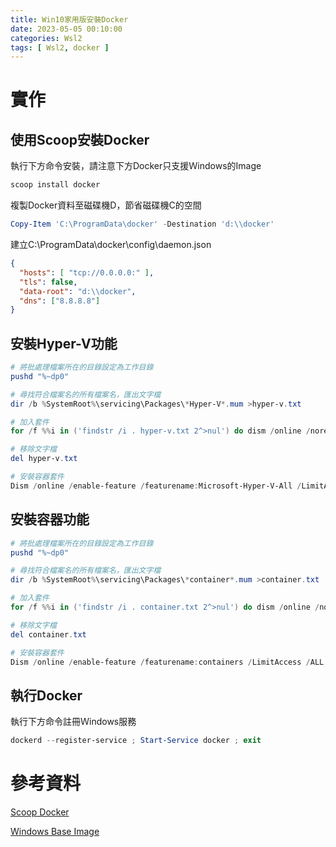 ```yaml
---
title: Win10家用版安裝Docker
date: 2023-05-05 00:10:00
categories: Wsl2
tags: [ Wsl2, docker ]
---
```


# 實作

## 使用Scoop安裝Docker

執行下方命令安裝，請注意下方Docker只支援Ｗindows的Image
```powershell
scoop install docker
```

<!--more-->

複製Docker資料至磁碟機D，節省磁碟機C的空間
```powershell
Copy-Item 'C:\ProgramData\docker' -Destination 'd:\\docker'
```

建立C:\ProgramData\docker\config\daemon.json
```json
{
  "hosts": [ "tcp://0.0.0.0:" ],
  "tls": false,
  "data-root": "d:\\docker",
  "dns": ["8.8.8.8"]
}
```

## 安裝Hyper-V功能
```powershell
# 將批處理檔案所在的目錄設定為工作目錄
pushd "%~dp0"

# 尋找符合檔案名的所有檔案名，匯出文字檔
dir /b %SystemRoot%\servicing\Packages\*Hyper-V*.mum >hyper-v.txt

# 加入套件
for /f %%i in ('findstr /i . hyper-v.txt 2^>nul') do dism /online /norestart /add-package:"%SystemRoot%\servicing\Packages\%%i"

# 移除文字檔
del hyper-v.txt

# 安裝容器套件
Dism /online /enable-feature /featurename:Microsoft-Hyper-V-All /LimitAccess /ALL
```

## 安裝容器功能
```powershell
# 將批處理檔案所在的目錄設定為工作目錄
pushd "%~dp0"

# 尋找符合檔案名的所有檔案名，匯出文字檔
dir /b %SystemRoot%\servicing\Packages\*container*.mum >container.txt

# 加入套件
for /f %%i in ('findstr /i . container.txt 2^>nul') do dism /online /norestart /add-package:"%SystemRoot%\servicing\Packages\%%i"

# 移除文字檔
del container.txt

# 安裝容器套件
Dism /online /enable-feature /featurename:containers /LimitAccess /ALL
```
 
## 執行Docker
執行下方命令註冊Ｗindows服務
```powershell
dockerd --register-service ; Start-Service docker ; exit
```

# 參考資料

[Scoop Docker](https://scoop.sh/#/apps?q=docker&s=0&d=1&o=true)

[Windows Base Image](https://learn.microsoft.com/zh-tw/virtualization/windowscontainers/manage-containers/container-base-images)